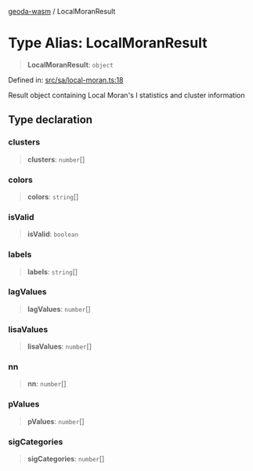 [geoda-wasm](../globals.md) / LocalMoranResult

# Type Alias: LocalMoranResult

> **LocalMoranResult**: `object`

Defined in: [src/sa/local-moran.ts:18](https://github.com/GeoDaCenter/geoda-lib/blob/d16e85157b1f26754a712ea4c9a3cf18ab0e7b74/src/js/src/sa/local-moran.ts#L18)

Result object containing Local Moran's I statistics and cluster information

## Type declaration

### clusters

> **clusters**: `number`[]

### colors

> **colors**: `string`[]

### isValid

> **isValid**: `boolean`

### labels

> **labels**: `string`[]

### lagValues

> **lagValues**: `number`[]

### lisaValues

> **lisaValues**: `number`[]

### nn

> **nn**: `number`[]

### pValues

> **pValues**: `number`[]

### sigCategories

> **sigCategories**: `number`[]
